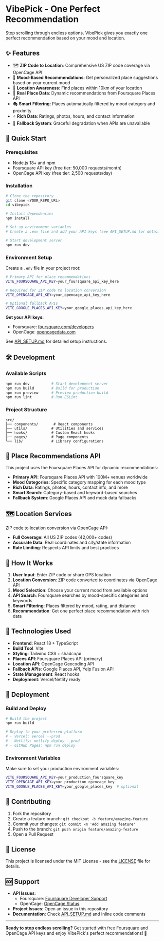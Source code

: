 # VibePick - One Perfect Recommendation

Stop scrolling through endless options. VibePick gives you exactly one perfect recommendation based on your mood and location.

## ✨ Features

- 🗺️ **ZIP Code to Location**: Comprehensive US ZIP code coverage via OpenCage API
- 🎯 **Mood-Based Recommendations**: Get personalized place suggestions based on your current mood
- 📍 **Location Awareness**: Find places within 10km of your location
- 🏢 **Real Place Data**: Dynamic recommendations from Foursquare Places API
- 🎭 **Smart Filtering**: Places automatically filtered by mood category and proximity
- ⭐ **Rich Data**: Ratings, photos, hours, and contact information
- 🔄 **Fallback System**: Graceful degradation when APIs are unavailable

## 🚀 Quick Start

### Prerequisites
- Node.js 18+ and npm
- Foursquare API key (free tier: 50,000 requests/month)
- OpenCage API key (free tier: 2,500 requests/day)

### Installation

```bash
# Clone the repository
git clone <YOUR_REPO_URL>
cd vibepick

# Install dependencies
npm install

# Set up environment variables
# Create a .env file and add your API keys (see API_SETUP.md for details)

# Start development server
npm run dev
```

### Environment Setup

Create a `.env` file in your project root:

```bash
# Primary API for place recommendations
VITE_FOURSQUARE_API_KEY=your_foursquare_api_key_here

# Required for ZIP code to location conversion
VITE_OPENCAGE_API_KEY=your_opencage_api_key_here

# Optional fallback APIs
VITE_GOOGLE_PLACES_API_KEY=your_google_places_api_key_here
```

**Get your API keys:**
- Foursquare: [foursquare.com/developers](https://foursquare.com/developers)
- OpenCage: [opencagedata.com](https://opencagedata.com/users/sign_up)

See [API_SETUP.md](API_SETUP.md) for detailed setup instructions.

## 🛠️ Development

### Available Scripts

```bash
npm run dev          # Start development server
npm run build        # Build for production
npm run preview      # Preview production build
npm run lint         # Run ESLint
```

### Project Structure

```
src/
├── components/       # React components
├── utils/           # Utilities and services
├── hooks/           # Custom React hooks
├── pages/           # Page components
└── lib/             # Library configurations
```

## 🏢 Place Recommendations API

This project uses the Foursquare Places API for dynamic recommendations:

- **Primary API**: Foursquare Places API with 100M+ venues worldwide
- **Mood Categories**: Specific category mapping for each mood type
- **Rich Data**: Ratings, photos, hours, contact info, and more
- **Smart Search**: Category-based and keyword-based searches
- **Fallback System**: Google Places API and mock data fallbacks

## 🗺️ Location Services

ZIP code to location conversion via OpenCage API:

- **Full Coverage**: All US ZIP codes (42,000+ codes)
- **Accurate Data**: Real coordinates and city/state information
- **Rate Limiting**: Respects API limits and best practices

## 🎯 How It Works

1. **User Input**: Enter ZIP code or share GPS location
2. **Location Conversion**: ZIP code converted to coordinates via OpenCage API
3. **Mood Selection**: Choose your current mood from available options
4. **API Search**: Foursquare searches by mood-specific categories and keywords
5. **Smart Filtering**: Places filtered by mood, rating, and distance
6. **Recommendation**: Get one perfect place recommendation with rich data

## 🎨 Technologies Used

- **Frontend**: React 18 + TypeScript
- **Build Tool**: Vite
- **Styling**: Tailwind CSS + shadcn/ui
- **Places API**: Foursquare Places API (primary)
- **Location API**: OpenCage Geocoding API
- **Fallback APIs**: Google Places API, Yelp Fusion API
- **State Management**: React hooks
- **Deployment**: Vercel/Netlify ready

## 🚀 Deployment

### Build and Deploy

```bash
# Build the project
npm run build

# Deploy to your preferred platform
# - Vercel: vercel --prod
# - Netlify: netlify deploy --prod
# - GitHub Pages: npm run deploy
```

### Environment Variables

Make sure to set your production environment variables:

```bash
VITE_FOURSQUARE_API_KEY=your_production_foursquare_key
VITE_OPENCAGE_API_KEY=your_production_opencage_key
VITE_GOOGLE_PLACES_API_KEY=your_google_places_key  # optional
```

## 🤝 Contributing

1. Fork the repository
2. Create a feature branch: `git checkout -b feature/amazing-feature`
3. Commit your changes: `git commit -m 'Add amazing feature'`
4. Push to the branch: `git push origin feature/amazing-feature`
5. Open a Pull Request

## 📄 License

This project is licensed under the MIT License - see the [LICENSE](LICENSE) file for details.

## 🆘 Support

- **API Issues**: 
  - Foursquare: [Foursquare Developer Support](https://foursquare.com/developers/)
  - OpenCage: [OpenCage Status](https://status.opencagedata.com)
- **Project Issues**: Open an issue in this repository
- **Documentation**: Check [API_SETUP.md](API_SETUP.md) and inline code comments

---

**Ready to stop endless scrolling?** Get started with free Foursquare and OpenCage API keys and enjoy VibePick's perfect recommendations! 🎉
